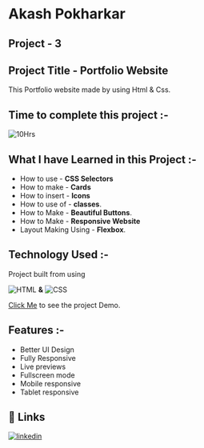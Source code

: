 # **Akash Pokharkar**

## **Project - 3**

## **Project Title** - Portfolio Website

This Portfolio website made by using Html & Css.

## Time to complete this project :-

![10Hrs](https://img.shields.io/badge/10-Hrs-green)

## What I have Learned in this Project :-

- How to use - **CSS Selectors**
- How to make - **Cards**
- How to insert - **Icons**
- How to use of - **classes**.
- How to Make - **Beautiful Buttons**.
- How to Make - **Responsive Website**
- Layout Making Using - **Flexbox**.

## Technology Used :-

Project built from using

![HTML](https://img.shields.io/badge/HTML5-orange)
**&**
![CSS](https://img.shields.io/badge/CSS3-blue)

[Click Me](https://transcendent-crostata-a259e7.netlify.app/) to see the project Demo.

## Features :-

- Better UI Design
- Fully Responsive
- Live previews
- Fullscreen mode
- Mobile responsive
- Tablet responsive

## 🔗 Links

[![linkedin](https://img.shields.io/badge/linkedin-0A66C2?style=for-the-badge&logo=linkedin&logoColor=white)](https://www.linkedin.com/in/akash-pokharkar/)
